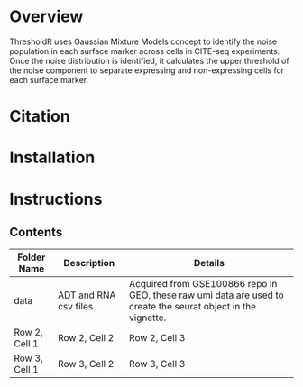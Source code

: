 # Overview
ThresholdR uses Gaussian Mixture Models concept to identify the noise population in each surface marker across cells in CITE-seq experiments. Once the noise distribution is identified, it calculates the upper threshold of the noise component to separate expressing and non-expressing cells for each surface marker. 
# Citation
# Installation
# Instructions
## Contents
| Folder Name | Description | Details |
| ----------------- | --------------- | --------------- |
| data   | ADT and RNA csv files   | Acquired from GSE100866 repo in GEO, these raw umi data are used to create the seurat object in the vignette.   |
| Row 2, Cell 1   | Row 2, Cell 2   | Row 2, Cell 3   |
| Row 3, Cell 1   | Row 3, Cell 2   | Row 3, Cell 3   |


